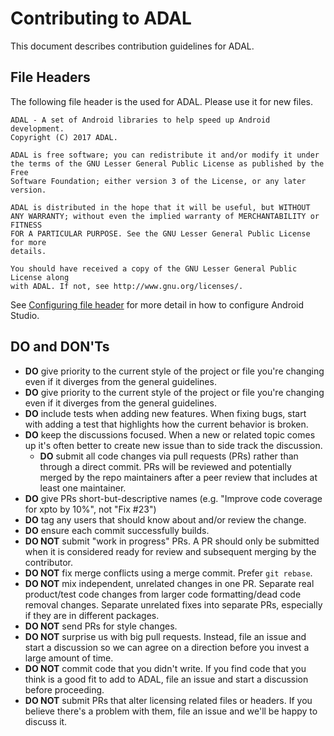 Contributing to ADAL
======================

This document describes contribution guidelines for ADAL. 

File Headers
------------

The following file header is the used for ADAL. Please use it for new files.

```
ADAL - A set of Android libraries to help speed up Android development.
Copyright (C) 2017 ADAL.

ADAL is free software; you can redistribute it and/or modify it under
the terms of the GNU Lesser General Public License as published by the Free
Software Foundation; either version 3 of the License, or any later version.

ADAL is distributed in the hope that it will be useful, but WITHOUT
ANY WARRANTY; without even the implied warranty of MERCHANTABILITY or FITNESS
FOR A PARTICULAR PURPOSE. See the GNU Lesser General Public License for more
details.

You should have received a copy of the GNU Lesser General Public License along
with ADAL. If not, see http://www.gnu.org/licenses/.
```

See [Configuring file header](https://github.com/massivedisaster/ADAL/wiki#configuring-file-header) for more detail in how to configure Android Studio.

DO and DON'Ts
--------------------

* **DO** give priority to the current style of the project or file you're changing even if it diverges from the general guidelines.
* **DO** give priority to the current style of the project or file you're changing even if it diverges from the general guidelines.
* **DO** include tests when adding new features. When fixing bugs, start with
  adding a test that highlights how the current behavior is broken.  
* **DO** keep the discussions focused. When a new or related topic comes up
  it's often better to create new issue than to side track the discussion.
  * **DO** submit all code changes via pull requests (PRs) rather than through a direct commit. PRs will be reviewed and potentially merged by the repo maintainers after a peer review that includes at least one maintainer.
* **DO** give PRs short-but-descriptive names (e.g. "Improve code coverage for xpto by 10%", not "Fix #23")
* **DO** tag any users that should know about and/or review the change.
* **DO** ensure each commit successfully builds.
* **DO NOT** submit "work in progress" PRs.  A PR should only be submitted when it is considered ready for review and subsequent merging by the contributor.
* **DO NOT** fix merge conflicts using a merge commit. Prefer `git rebase`.
* **DO NOT** mix independent, unrelated changes in one PR. Separate real product/test code changes from larger code formatting/dead code removal changes. Separate unrelated fixes into separate PRs, especially if they are in different packages.
* **DO NOT** send PRs for style changes. 
* **DO NOT** surprise us with big pull requests. Instead, file an issue and start
  a discussion so we can agree on a direction before you invest a large amount
  of time.
* **DO NOT** commit code that you didn't write. If you find code that you think is a good fit to add to ADAL, file an issue and start a discussion before proceeding.
* **DO NOT** submit PRs that alter licensing related files or headers. If you believe there's a problem with them, file an issue and we'll be happy to discuss it.
